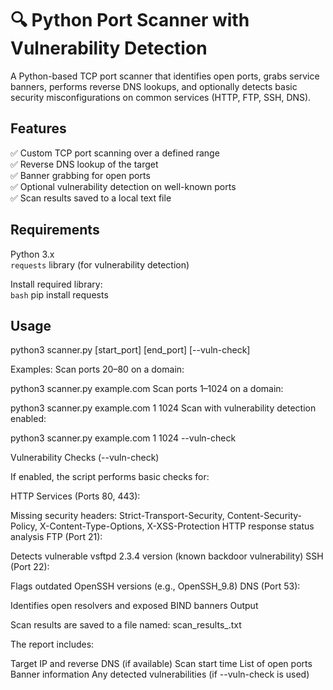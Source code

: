 # 🔍 Python Port Scanner with Vulnerability Detection
A Python-based TCP port scanner that identifies open ports, grabs service banners, performs reverse DNS lookups, and optionally detects basic security misconfigurations on common services (HTTP, FTP, SSH, DNS).

## Features
✅ Custom TCP port scanning over a defined range  
✅ Reverse DNS lookup of the target  
✅ Banner grabbing for open ports  
✅ Optional vulnerability detection on well-known ports  
✅ Scan results saved to a local text file  

## Requirements
Python 3.x  
`requests` library (for vulnerability detection)  

Install required library:  
```bash```
pip install requests

## Usage
python3 scanner.py <target> [start_port] [end_port] [--vuln-check]

Examples:
Scan ports 20–80 on a domain:

python3 scanner.py example.com
Scan ports 1–1024 on a domain:

python3 scanner.py example.com 1 1024
Scan with vulnerability detection enabled:

python3 scanner.py example.com 1 1024 --vuln-check


Vulnerability Checks (--vuln-check)

If enabled, the script performs basic checks for:

HTTP Services (Ports 80, 443):

Missing security headers: Strict-Transport-Security, Content-Security-Policy, X-Content-Type-Options, X-XSS-Protection
HTTP response status analysis
FTP (Port 21):

Detects vulnerable vsftpd 2.3.4 version (known backdoor vulnerability)
SSH (Port 22):

Flags outdated OpenSSH versions (e.g., OpenSSH_9.8)
DNS (Port 53):

Identifies open resolvers and exposed BIND banners
Output

Scan results are saved to a file named:
scan_results_<target>.txt

The report includes:

Target IP and reverse DNS (if available)
Scan start time
List of open ports
Banner information
Any detected vulnerabilities (if --vuln-check is used)
